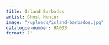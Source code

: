 ```yaml
---
title: Island Barbados
artist: Ghost Hunter
image: "/uploads/island-barbados.jpg"
catalogue-number: HA003
format: 7"
---
```


